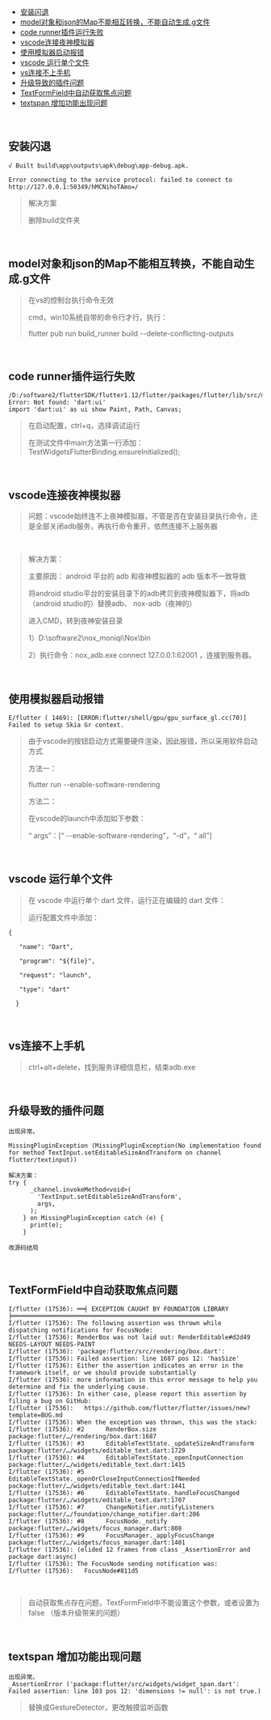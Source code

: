 

<!-- TOC -->

- [安装闪退](#安装闪退)
- [model对象和json的Map不能相互转换，不能自动生成.g文件](#model对象和json的map不能相互转换不能自动生成g文件)
- [code runner插件运行失败](#code-runner插件运行失败)
- [vscode连接夜神模拟器](#vscode连接夜神模拟器)
- [使用模拟器启动报错](#使用模拟器启动报错)
- [vscode 运行单个文件](#vscode-运行单个文件)
- [vs连接不上手机](#vs连接不上手机)
- [升级导致的插件问题](#升级导致的插件问题)
- [TextFormField中自动获取焦点问题](#textformfield中自动获取焦点问题)
- [textspan 增加功能出现问题](#textspan-增加功能出现问题)

<!-- /TOC -->

<br/>

## 安装闪退

```
√ Built build\app\outputs\apk\debug\app-debug.apk.

Error connecting to the service protocol: failed to connect to http://127.0.0.1:50349/hMCNihoTAmo=/
```


> 解决方案
>
> 删除build文件夹

<br/>

## model对象和json的Map不能相互转换，不能自动生成.g文件

> 在vs的控制台执行命令无效
>
> cmd，win10系统自带的命令行才行，执行：
>
> flutter pub run build_runner build --delete-conflicting-outputs

<br/>

## code runner插件运行失败

```
/D:/software2/flutterSDK/flutter1.12/flutter/packages/flutter/lib/src/material/animated_icons.dart:9:8: Error: Not found: 'dart:ui'
import 'dart:ui' as ui show Paint, Path, Canvas;
```

> 在启动配置，ctrl+q，选择调试运行
>
> 在测试文件中main方法第一行添加： TestWidgetsFlutterBinding.ensureInitialized();

<br/>

## vscode连接夜神模拟器

> 问题：vscode始终连不上夜神模拟器，不管是否在安装目录执行命令，还是全部关闭adb服务，再执行命令重开，依然连接不上服务器

<br/>

> 解决方案：
>
> 主要原因： android 平台的 adb 和夜神模拟器的 adb 版本不一致导致 
>
> 将android studio平台的安装目录下的adb拷贝到夜神模拟器下，将adb（android studio的）替换adb、  nox-adb（夜神的）
>
> 进入CMD，转到夜神安装目录
>
> 1）D:\software2\nox_moniqi\Nox\bin
>
> 2）执行命令：nox_adb.exe connect 127.0.0.1:62001  ，连接到服务器。

<br/>

## 使用模拟器启动报错

```
E/flutter ( 1469): [ERROR:flutter/shell/gpu/gpu_surface_gl.cc(70)] Failed to setup Skia Gr context.
```

> 由于vscode的按钮启动方式需要硬件渲染，因此报错，所以采用软件启动方式
>
> 方法一：
>
> flutter run --enable-software-rendering
>
> 方法二：
>
> 在vscode的launch中添加如下参数：
>
> “ args”：[“ --enable-software-rendering”，“-d”，“ all”]

<br/>

## vscode 运行单个文件

>  在 vscode 中运行单个 dart 文件，运行正在编辑的 dart 文件： 
>
> 运行配置文件中添加：

```
{

   "name": "Dart",

   "program": "${file}",

   "request": "launch",

   "type": "dart"

  }

```



<br/>

## vs连接不上手机

> ctrl+alt+delete，找到服务详细信息栏，结束adb.exe

<br/>

## 升级导致的插件问题

```
出现异常。

MissingPluginException (MissingPluginException(No implementation found for method TextInput.setEditableSizeAndTransform on channel flutter/textinput))
```

```
解决方案：
try {
      _channel.invokeMethod<void>(
        'TextInput.setEditableSizeAndTransform',
        args,
      );
    } on MissingPluginException catch (e) {
      print(e);
    }

改源码结局
```

<br/>

## TextFormField中自动获取焦点问题

```
I/flutter (17536): ══╡ EXCEPTION CAUGHT BY FOUNDATION LIBRARY ╞════════════════════════════════════════════════════════
I/flutter (17536): The following assertion was thrown while dispatching notifications for FocusNode:
I/flutter (17536): RenderBox was not laid out: RenderEditable#d2d49 NEEDS-LAYOUT NEEDS-PAINT
I/flutter (17536): 'package:flutter/src/rendering/box.dart':
I/flutter (17536): Failed assertion: line 1687 pos 12: 'hasSize'
I/flutter (17536): Either the assertion indicates an error in the framework itself, or we should provide substantially
I/flutter (17536): more information in this error message to help you determine and fix the underlying cause.
I/flutter (17536): In either case, please report this assertion by filing a bug on GitHub:
I/flutter (17536):   https://github.com/flutter/flutter/issues/new?template=BUG.md
I/flutter (17536): When the exception was thrown, this was the stack:
I/flutter (17536): #2      RenderBox.size 
package:flutter/…/rendering/box.dart:1687
I/flutter (17536): #3      EditableTextState._updateSizeAndTransform 
package:flutter/…/widgets/editable_text.dart:1729
I/flutter (17536): #4      EditableTextState._openInputConnection 
package:flutter/…/widgets/editable_text.dart:1415
I/flutter (17536): #5      EditableTextState._openOrCloseInputConnectionIfNeeded 
package:flutter/…/widgets/editable_text.dart:1441
I/flutter (17536): #6      EditableTextState._handleFocusChanged 
package:flutter/…/widgets/editable_text.dart:1707
I/flutter (17536): #7      ChangeNotifier.notifyListeners 
package:flutter/…/foundation/change_notifier.dart:206
I/flutter (17536): #8      FocusNode._notify 
package:flutter/…/widgets/focus_manager.dart:808
I/flutter (17536): #9      FocusManager._applyFocusChange 
package:flutter/…/widgets/focus_manager.dart:1401
I/flutter (17536): (elided 12 frames from class _AssertionError and package dart:async)
I/flutter (17536): The FocusNode sending notification was:
I/flutter (17536):   FocusNode#811d5
```

<br/>

> 自动获取焦点存在问题，TextFormField中不能设置这个参数，或者设置为false （版本升级带来的问题）

<br/>

## textspan 增加功能出现问题

```
出现异常。
_AssertionError ('package:flutter/src/widgets/widget_span.dart': Failed assertion: line 103 pos 12: 'dimensions != null': is not true.)
```

> 替换成GestureDetector，更改触摸监听函数

<br/>



















































